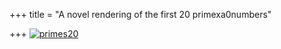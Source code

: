 +++
title = "A novel rendering of the first 20 primexa0numbers"

+++
[![primes20](https://i1.wp.com/farm3.static.flickr.com/2050/2383034970_abc23268c9_o.png)](http://www.flickr.com/photos/24766652@N05/2383034970/ "primes20 by somasushma, on Flickr")
